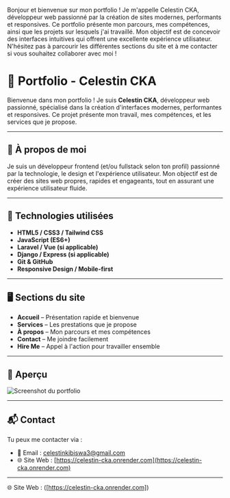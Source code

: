 Bonjour et bienvenue sur mon portfolio ! Je m'appelle Celestin CKA, 
développeur web passionné par la création de sites modernes, 
performants et responsives. Ce portfolio présente mon parcours, 
mes compétences, ainsi que les projets sur lesquels j'ai travaillé. 
Mon objectif est de concevoir des interfaces intuitives qui offrent une excellente expérience utilisateur. 
N'hésitez pas à parcourir les différentes sections du site et à me contacter si vous souhaitez collaborer avec moi !


# 💼 Portfolio - Celestin CKA

Bienvenue dans mon portfolio ! Je suis **Celestin CKA**, développeur web passionné, spécialisé dans la création d'interfaces modernes, performantes et responsives. Ce projet présente mon travail, mes compétences, et les services que je propose.

---

## 🚀 À propos de moi

Je suis un développeur frontend (et/ou fullstack selon ton profil) passionné par la technologie, le design et l'expérience utilisateur. Mon objectif est de créer des sites web propres, rapides et engageants, tout en assurant une expérience utilisateur fluide.

---

## 🧰 Technologies utilisées

- **HTML5 / CSS3 / Tailwind CSS**
- **JavaScript (ES6+)**
- **Laravel / Vue (si applicable)**
- **Django / Express (si applicable)**
- **Git & GitHub**
- **Responsive Design / Mobile-first**

---

## 🖥️ Sections du site

- **Accueil** – Présentation rapide et bienvenue
- **Services** – Les prestations que je propose
- **À propos** – Mon parcours et mes compétences
- **Contact** – Me joindre facilement
- **Hire Me** – Appel à l'action pour travailler ensemble

---

## 📸 Aperçu

![Screenshot du portfolio](./assets/screenshot.png) <!-- Mets une image de ton portfolio ici si tu en as une -->

---

## 📬 Contact

Tu peux me contacter via :

- 📧 Email : [celestinkibiswa3@gmail.com](mailto:celestinkibiswa3@gmail.com)
- 🌐 Site Web : [https://celestin-cka.onrender.com](https://celestin-cka.onrender.com) <!-- à remplacer -->


---

🌐 Site Web : ([https://celestin-cka.onrender.com]) 



